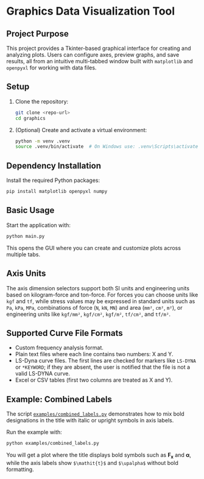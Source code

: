 # Graphics Data Visualization Tool

## Project Purpose
This project provides a Tkinter-based graphical interface for creating and analyzing plots. Users can configure axes, preview graphs, and save results, all from an intuitive multi-tabbed window built with `matplotlib` and `openpyxl` for working with data files.

## Setup
1. Clone the repository:
   ```bash
   git clone <repo-url>
   cd graphics
   ```
2. (Optional) Create and activate a virtual environment:
   ```bash
   python -m venv .venv
   source .venv/bin/activate  # On Windows use: .venv\Scripts\activate
   ```

## Dependency Installation
Install the required Python packages:
```bash
pip install matplotlib openpyxl numpy
```

## Basic Usage
Start the application with:
```bash
python main.py
```
This opens the GUI where you can create and customize plots across multiple tabs.

## Axis Units
The axis dimension selectors support both SI units and engineering units based on kilogram-force and ton-force. For forces you can choose units like `kgf` and `tf`, while stress values may be expressed in standard units such as `Pa`, `kPa`, `MPa`, combinations of force (`N`, `kN`, `MN`) and area (`mm²`, `cm²`, `m²`), or engineering units like `kgf/mm²`, `kgf/cm²`, `kgf/m²`, `tf/cm²`, and `tf/m²`.

## Supported Curve File Formats
- Custom frequency analysis format.
- Plain text files where each line contains two numbers: X and Y.
- LS-Dyna curve files. The first lines are checked for markers like
  `LS-DYNA` or `*KEYWORD`; if they are absent, the user is notified that
  the file is not a valid LS-DYNA curve.
- Excel or CSV tables (first two columns are treated as X and Y).

## Example: Combined Labels

The script [`examples/combined_labels.py`](examples/combined_labels.py) demonstrates how to mix bold designations in the title with italic or upright symbols in axis labels.

Run the example with:

```bash
python examples/combined_labels.py
```

You will get a plot where the title displays bold symbols such as $\boldsymbol{F_x}$ and $\boldsymbol{\upalpha}$, while the axis labels show `$\mathit{t}$` and `$\upalpha$` without bold formatting.
